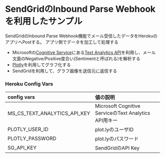 # SendGridのInbound Parse Webhookを利用したサンプル

SendGridのInbound Parse Webhook機能でメール受信したデータをHerokuのアプリへPostする。
アプリ側でデータを加工して処理する
- Microsoftの[Cognitive Service](https://www.microsoft.com/cognitive-services/en-us/apis)にある[Text Analytics API](https://www.microsoft.com/cognitive-services/en-us/text-analytics-api)を利用し、メール文面のNegative/Positive度合い(Sentimentと呼ばれる)を解析する
- [Plotly](https://plot.ly/)を利用してグラフ化する
- SendGridを利用して、グラフ画像を送信元に返信する

### Heroku Config Vars
| config vars | 値の説明 |
|:-----------|:------------|
| MS_CS_TEXT_ANALYTICS_API_KEY | Microsoft Cognitive ServiceのText Analytics API用キー|
| PLOTLY_USER_ID| plot.lyのユーザID|
| PLOTLY_PASSWORD| plot.lyのパスワード|
| SG_API_KEY| SendGridのAPI Key|
